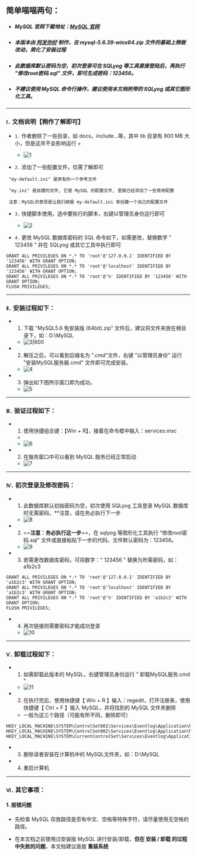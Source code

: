 ## 简单喵喵两句：

+ ##### MySQL 官网下载地址：[MySQL 官网](https://downloads.mysql.com/archives/installer/)

+ ##### 本版本由 [阿发你好](https://www.afanihao.cn) 制作，在 mysql-5.6.39-winx64.zip 文件的基础上稍做改动，简化了安装过程

+ ##### 此数据库默认密码为空，初次登录可在 SQLyog 等工具直接登陆后，再执行 "修改root密码.sql" 文件，即可生成密码：123456。

+ ##### 不建议使用 MySQL 命令行操作，建议使用本文档附带的 SQLyog 或其它图形化工具。


---


### `Ⅰ.` 文档说明【稍作了解即可】


+ `1.`  作者删除了一些目录，如 docs，include...等，其中 lib 目录有 800 MB 大小，但是这并不会影响运行
	+ 
	+ ![1](https://user-images.githubusercontent.com/95027227/219433054-fcfb53ef-4619-4e77-834a-25ee1ec1d963.png)


+ `2.` 添加了一些配置文件，仅需了解即可

~~~
 "my-default.ini" 是原有的一个参考文件
 
 "my.ini" 是自建的文件, 它是 MySQL 的配置文件, 里面已经添加了一些常用配置
 
 注意：MySQL的意思是让我们根据 my-default.ini 来创建一个自己的配置文件
~~~


+ `3.` 快捷脚本使用，选中要执行的脚本，右键以管理员身份运行即可

	+ ![2](https://user-images.githubusercontent.com/95027227/219433060-d487cdf1-ee54-40be-95b8-62c9ec105a13.png)


+ `4.` 更改 MySQL 数据库密码的 SQL 命令如下，如需更改，替换数字 " 123456 " 并在 SQLyog 或其它工具中执行即可

```
GRANT ALL PRIVILEGES ON *.* TO 'root'@'127.0.0.1' IDENTIFIED BY '123456' WITH GRANT OPTION;
GRANT ALL PRIVILEGES ON *.* TO 'root'@'localhost' IDENTIFIED BY '123456' WITH GRANT OPTION;
GRANT ALL PRIVILEGES ON *.* TO 'root'@'%' IDENTIFIED BY '123456' WITH GRANT OPTION;
FLUSH PRIVILEGES;
```


***


### `Ⅱ.` 安装过程如下：


+ 1. 下载 "MySQL5.6 免安装版 (64bit).zip" 文件后，建议将文件夹放在根目录下，如：D:\\MySQL

	+ ![3|600](https://user-images.githubusercontent.com/95027227/219433065-68756039-4fea-41af-bb32-93be7789ab68.png)


+ 2. 解压之后，可以看到后缀名为 ".cmd"文件，右键 "以管理员身份" 运行 "安装MySQL服务器.cmd" 文件即可完成安装。

	+ ![4](https://user-images.githubusercontent.com/95027227/219433076-237b983b-d2af-4c16-8eac-eff53fba6092.png)

+ 3. 弹出如下图所示窗口即为成功。

	+ ![5](https://user-images.githubusercontent.com/95027227/219433083-4576b1a7-c88f-4f4a-908c-8155225c23e1.png)


***

### `Ⅲ.` 验证过程如下：

+ 1. 使用快捷组合键：【Win + R】，接着在命令框中输入：services.msc
	+ 
	+ ![6](https://user-images.githubusercontent.com/95027227/219433090-f02cb5e3-573a-4a08-89af-17876fd16470.png)

+ 2. 在服务窗口中可以看到 MySQL 服务已经正常启动

	+ ![7](https://user-images.githubusercontent.com/95027227/219433097-3a6345e2-f250-4a13-884b-a820797765e0.png)

***

### `Ⅳ.` 初次登录及修改密码：

+ 1. 此数据库默认初始密码为空，初次使用 SQLyog 工具登录 MySQL 数据库时无需密码，**注意，请在务必执行下一步
 
	+ ![8](https://user-images.githubusercontent.com/95027227/219433100-efada4ec-d381-4e97-91ef-330fedf064fd.png)


+ 2. ==**注意：务必执行这一步**==，在 sqlyog 等图形化工具执行 "修改root密码.sql" 文件或直接粘贴下一步的代码，文件默认密码为：123456。

	+ ![9](https://user-images.githubusercontent.com/95027227/219433106-1cb20392-8e0f-48cf-8a5a-0d301f0da08c.png)


+ 3. 若需更改数据库密码，可将数字：" 123456 " 替换为所需密码，如：a1b2c3

```
GRANT ALL PRIVILEGES ON *.* TO 'root'@'127.0.0.1' IDENTIFIED BY 'a1b2c3' WITH GRANT OPTION;
GRANT ALL PRIVILEGES ON *.* TO 'root'@'localhost' IDENTIFIED BY 'a1b2c3' WITH GRANT OPTION;
GRANT ALL PRIVILEGES ON *.* TO 'root'@'%' IDENTIFIED BY 'a1b2c3' WITH GRANT OPTION;
FLUSH PRIVILEGES;
```


+ 4. 再次链接则需要密码才能成功登录

	+ ![10](https://user-images.githubusercontent.com/95027227/219433110-00de58e6-6a3b-462e-b2db-18dc18ea36e0.png)

***

### `Ⅴ.` 卸载过程如下：


+ 1. 如需卸载此版本的 MySQL，右键管理员身份运行 " 卸载MySQL服务.cmd "

	+ ![11](https://user-images.githubusercontent.com/95027227/219433115-7592e937-6b5b-4993-8eaa-092fe704de2f.png)


+ 2. 在执行完后，使用快捷键【 Win + R 】输入：regedit，打开注册表，使用快捷键【 Ctrl + F 】输入 MySQL，并将找到的 MySQL 文件夹删除

	+ 一般为这三个路径（可能有所不同，删除即可）

```
HKEY_LOCAL_MACHINE\SYSTEM\ControlSet001\Services\Eventlog\Application\MySQL
HKEY_LOCAL_MACHINE\SYSTEM\ControlSet002\Services\Eventlog\Application\MySQL
HKEY_LOCAL_MACHINE\SYSTEM\CurrentControlSet\Services\Eventlog\Application\MySQL
```

+ 3. 删除读者安装在计算机中的 MySQL文件夹，如：D:\\MySQL

+ 4. 重启计算机

***

### `Ⅵ.` 其它事项：


#### 1. 报错问题

+ 先检查 MySQL 存放路径是否有中文、空格等特殊字符，请尽量使用无空格的路径。

+ 在本文档之前使用过安装版 MySQL 进行安装/卸载，**但在 安装 / 卸载 的过程中失败的问题**，本文档建议直接 **重装系统**
